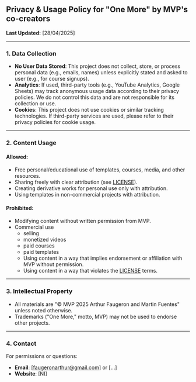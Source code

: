 ## Privacy & Usage Policy for "One More" by MVP's co-creators

**Last Updated:** [28/04/2025]

---

### 1. Data Collection

- **No User Data Stored**: This project does not collect, store, or process personal data (e.g., emails, names) unless explicitly stated and asked to user (e.g., for course signups).
- **Analytics**: If used, third-party tools (e.g., YouTube Analytics, Google Sheets) may track anonymous usage data according to their privacy policies. We do not control this data and are not responsible for its collection or use.
- **Cookies**: This project does not use cookies or similar tracking technologies. If third-party services are used, please refer to their privacy policies for cookie usage.

---

### 2. Content Usage

#### Allowed:
- Free personal/educational use of templates, courses, media, and other resources.
- Sharing freely with clear attribution (see [LICENSE](LICENSE)).
- Creating derivative works for personal use only with attribution.
- Using templates in non-commercial projects with attribution.

#### Prohibited:
- Modifying content without written permission from MVP.
- Commercial use
    - selling
    - monetized videos
    - paid courses
    - paid templates
    - Using content in a way that implies endorsement or affiliation with MVP without permission.
    - Using content in a way that violates the [LICENSE](LICENSE) terms.

---

### 3. Intellectual Property

- All materials are "© MVP 2025 Arthur Faugeron and Martin Fuentes" unless noted otherwise.
- Trademarks ("One More," motto, MVP) may not be used to endorse other projects.

---

### 4. Contact

For permissions or questions:
- **Email**: [faugeronarthur@gmail.com] or [...]
- **Website**: [NI]